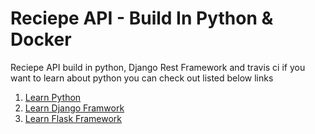 # Reciepe API - Build In Python & Docker

Reciepe API build in python, Django Rest Framework and travis ci if you want to learn about python you can check out listed below links

1. [Learn Python](https://www.softwarehub.io/courses_listing/python)
2. [Learn Django Framwork](https://www.softwarehub.io/courses_listing/django)
3. [Learn Flask Framework](https://www.softwarehub.io/courses_listing/flask)
